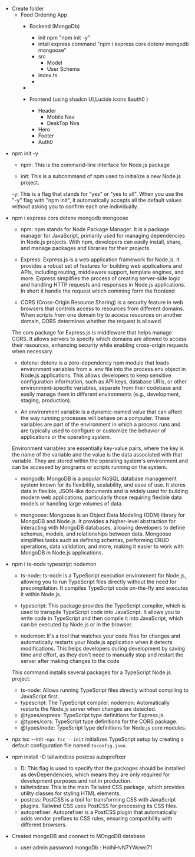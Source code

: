<!-- ! Setup -->

- Create folder
  - Food Ordering App
    - Backend (MongoDb)
      - init npm "npm init -y"
      - intall express command "npm i express cors dotenv mongodb mongoose"
       - src
         - Model
          - User Schema
        - index.ts 
      -
    - 

    - Frontend (using shadcn UI,Lucide icons &auth0 )
      - Header
        - Mobile Nav
        - DeskTop Nva
      - Hero
      - Footer
      - Auth0


<!--! Theory-->

- npm init -y

  - npm: This is the command-line interface for Node.js package

  - init: This is a subcommand of npm used to initialize a new Node.js project.

  -y: This is a flag that stands for "yes" or "yes to all". When you use the "-y" flag with "npm init", it automatically accepts all the default values without asking you to confirm each one individually.

- npm i express cors dotenv mongodb mongoose

  - npm: npm stands for Node Package Manager. It is a package manager for JavaScript, primarily used for managing dependencies in Node.js projects. With npm, developers can easily install, share, and manage packages and libraries for their projects.

  - Express: Express.js is a web application framework for Node.js. It provides a robust set of features for building web applications and APIs, including routing, middleware support, template engines, and more. Express simplifies the process of creating server-side logic and handling HTTP requests and responses in Node.js applications. In short it handle the request which comming form the frontend

  - CORS (Cross-Origin Resource Sharing) is a security feature in web browsers that controls access to resources from different domains. When scripts from one domain try to access resources on another domain, CORS determines whether the request is allowed.

  The cors package for Express.js is middleware that helps manage CORS. It allows servers to specify which domains are allowed to access their resources, enhancing security while enabling cross-origin requests when necessary.

  - dotenv: dotenv is a zero-dependency npm module that loads environment variables from a .env file into the process.env object in Node.js applications. This allows developers to keep sensitive configuration information, such as API keys, database URIs, or other environment-specific variables, separate from their codebase and easily manage them in different environments (e.g., development, staging, production).

  - An environment variable is a dynamic-named value that can affect the way running processes will behave on a computer. These variables are part of the environment in which a process runs and are typically used to configure or customize the behavior of applications or the operating system.

  Environment variables are essentially key-value pairs, where the key is the name of the variable and the value is the data associated with that variable. They are stored within the operating system's environment and can be accessed by programs or scripts running on the system.

  - mongodb: MongoDB is a popular NoSQL database management system known for its flexibility, scalability, and ease of use. It stores data in flexible, JSON-like documents and is widely used for building modern web applications, particularly those requiring flexible data models or handling large volumes of data.

  - mongoose: Mongoose is an Object Data Modeling (ODM) library for MongoDB and Node.js. It provides a higher-level abstraction for interacting with MongoDB databases, allowing developers to define schemas, models, and relationships between data. Mongoose simplifies tasks such as defining schemas, performing CRUD operations, data validation, and more, making it easier to work with MongoDB in Node.js applications.

- npm i ts-node typescript nodemon

  - ts-node: ts-node is a TypeScript execution environment for Node.js, allowing you to run TypeScript files directly without the need for precompilation. It compiles TypeScript code on-the-fly and executes it within Node.js.

  - typescript: This package provides the TypeScript compiler, which is used to transpile TypeScript code into JavaScript. It allows you to write code in TypeScript and then compile it into JavaScript, which can be executed by Node.js or in the browser.

  - nodemon: It's a tool that watches your code files for changes and automatically restarts your Node.js application when it detects modifications. This helps developers during development by saving time and effort, as they don't need to manually stop and restart the server after making changes to the code

  This command installs several packages for a TypeScript Node.js project:

  - ts-node: Allows running TypeScript files    directly without compiling to JavaScript first.
  - typescript: The TypeScript compiler.
    nodemon: Automatically restarts the Node.js server when changes are detected.
  - @types/express: TypeScript type definitions for Express.js.
  - @types/cors: TypeScript type definitions for the CORS package.
  - @types/node: TypeScript type definitions for Node.js core modules.

- npx tsc --init
    -`npx tsc --init` initializes TypeScript setup by creating a default configuration file named `tsconfig.json`.

- npm install -D tailwindcss postcss autoprefixer
   - D: This flag is used to specify that the packages should be installed as devDependencies, which means they are only required for development purposes and not in production.
  - tailwindcss: This is the main Tailwind CSS package, which provides utility classes for styling HTML elements.
  - postcss: PostCSS is a tool for transforming CSS with JavaScript plugins. Tailwind CSS uses PostCSS for processing its CSS files.
  - autoprefixer: Autoprefixer is a PostCSS plugin that automatically adds vendor prefixes to CSS rules, ensuring compatibility with different browsers.
 - Created mongoDB and connect to MOngoDB database
   - user:admin password mongoDb : HolhiHvN7YWcwc71